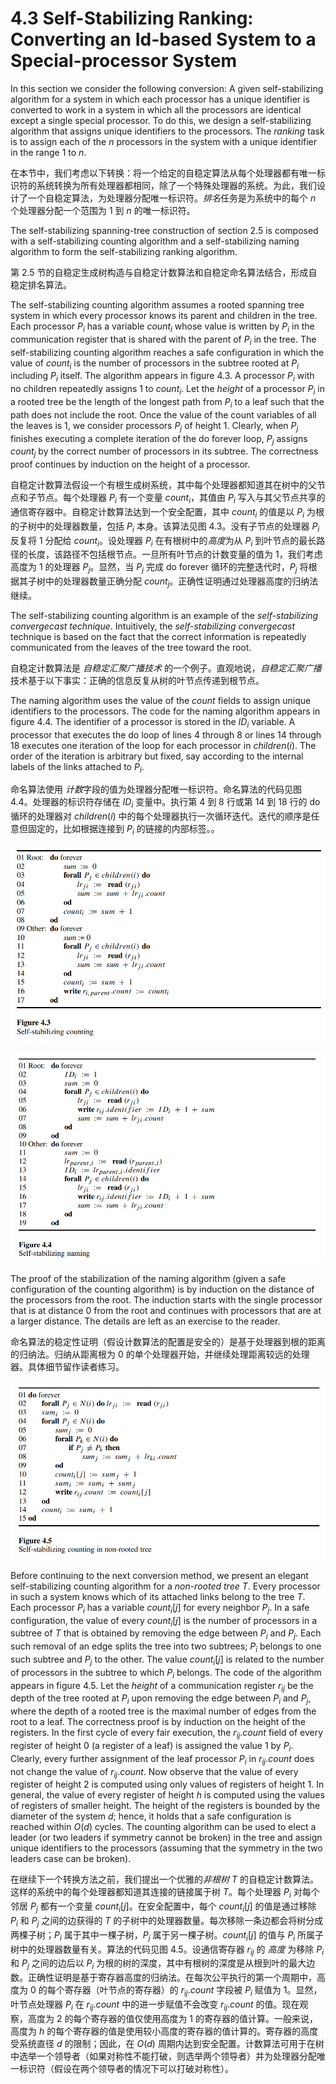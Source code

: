 # 4.3 Self-Stabilizing Ranking: Converting an Id-based System to a Special-processor System

In this section we consider the following conversion: A given self-stabilizing algorithm for a system in which each processor has a unique identifier is converted to work in a system in which all the processors are identical except a single special processor. To do this, we design a self-stabilizing algorithm that assigns unique identifiers to the processors. The *ranking* task is to assign each of the $n$ processors in the system with a unique identifier in the range 1 to $n$.

在本节中，我们考虑以下转换：将一个给定的自稳定算法从每个处理器都有唯一标识符的系统转换为所有处理器都相同，除了一个特殊处理器的系统。为此，我们设计了一个自稳定算法，为处理器分配唯一标识符。*排名*任务是为系统中的每个 $n$ 个处理器分配一个范围为 1 到 $n$ 的唯一标识符。

The self-stabilizing spanning-tree construction of section 2.5 is composed with a self-stabilizing counting algorithm and a self-stabilizing naming algorithm to form the self-stabilizing ranking algorithm.

第 2.5 节的自稳定生成树构造与自稳定计数算法和自稳定命名算法结合，形成自稳定排名算法。

The self-stabilizing counting algorithm assumes a rooted spanning tree system in which every processor knows its parent and children in the tree. Each processor $P_i$ has a variable ${count}_i$ whose value is written by $P_i$ in the communication register that is shared with the parent of $P_i$ in the tree. The self-stabilizing counting algorithm reaches a safe configuration in which the value of ${count}_i$ is the number of processors in the subtree rooted at $P_i$ including $P_i$ itself. The algorithm appears in figure 4.3. A processor $P_i$ with no children repeatedly assigns 1 to ${count}_i$. Let the *height* of a processor $P_i$ in a rooted tree be the length of the longest path from $P_i$ to a leaf such that the path does not include the root. Once the value of the count variables of all the leaves is 1, we consider processors $P_j$ of height 1. Clearly, when $P_j$ finishes executing a complete iteration of the do forever loop, $P_j$ assigns ${count}_j$ by the correct number of processors in its subtree. The correctness proof continues by induction on the height of a processor.

自稳定计数算法假设一个有根生成树系统，其中每个处理器都知道其在树中的父节点和子节点。每个处理器 $P_i$ 有一个变量 ${count}_i$，其值由 $P_i$ 写入与其父节点共享的通信寄存器中。自稳定计数算法达到一个安全配置，其中 ${count}_i$ 的值是以 $P_i$ 为根的子树中的处理器数量，包括 $P_i$ 本身。该算法见图 4.3。没有子节点的处理器 $P_i$ 反复将 1 分配给 ${count}_i$。设处理器 $P_i$ 在有根树中的*高度*为从 $P_i$ 到叶节点的最长路径的长度，该路径不包括根节点。一旦所有叶节点的计数变量的值为 1，我们考虑高度为 1 的处理器 $P_j$。显然，当 $P_j$ 完成 do forever 循环的完整迭代时，$P_j$ 将根据其子树中的处理器数量正确分配 ${count}_j$。正确性证明通过处理器高度的归纳法继续。

The self-stabilizing counting algorithm is an example of the *self-stabilizing convergecast technique*. Intuitively, the *self-stabilizing convergecast* technique is based on the fact that the correct information is repeatedly communicated from the leaves of the tree toward the root.

自稳定计数算法是 *自稳定汇聚广播技术* 的一个例子。直观地说，*自稳定汇聚广播*技术基于以下事实：正确的信息反复从树的叶节点传递到根节点。

The naming algorithm uses the value of the *count* fields to assign unique identifiers to the processors. The code for the naming algorithm appears in figure 4.4. The identifier of a processor is stored in the ${ID}_i$ variable. A processor that executes the do loop of lines 4 through 8 or lines 14 through 18 executes one iteration of the loop for each processor in $children(i)$. The order of the iteration is arbitrary but fixed, say according to the internal labels of the links attached to $P_i$.

命名算法使用 *计数*字段的值为处理器分配唯一标识符。命名算法的代码见图 4.4。处理器的标识符存储在 ${ID}_i$ 变量中。执行第 4 到 8 行或第 14 到 18 行的 do 循环的处理器对 $children(i)$ 中的每个处理器执行一次循环迭代。迭代的顺序是任意但固定的，比如根据连接到 $P_i$ 的链接的内部标签。。

![figure_4.3](images/figure_4.3.png)

![figure_4.4](images/figure_4.4.png)

The proof of the stabilization of the naming algorithm (given a safe configuration of the counting algorithm) is by induction on the distance of the processors from the root. The induction starts with the single processor that is at distance 0 from the root and continues with processors that are at a larger distance. The details are left as an exercise to the reader.

命名算法的稳定性证明（假设计数算法的配置是安全的）是基于处理器到根的距离的归纳法。归纳从距离根为 0 的单个处理器开始，并继续处理距离较远的处理器。具体细节留作读者练习。

![figure_4.5](images/figure_4.5.png)

Before continuing to the next conversion method, we present an elegant self-stabilizing counting algorithm for a *non-rooted tree* $T$. Every processor in such a system knows which of its attached links belong to the tree $T$. Each processor $P_i$ has a variable ${count}_i[j]$ for every neighbor $P_j$. In a safe configuration, the value of every ${count}_i[j]$ is the number of processors in a subtree of $T$ that is obtained by removing the edge between $P_i$ and $P_j$. Each such removal of an edge splits the tree into two subtrees; $P_i$ belongs to one such subtree and $P_j$ to the other. The value ${count}_i[j]$ is related to the number of processors in the subtree to which $P_i$ belongs. The code of the algorithm appears in figure 4.5. Let the *height* of a communication register $r_{ij}$ be the depth of the tree rooted at $P_i$ upon removing the edge between $P_i$ and $P_j$, where the depth of a rooted tree is the maximal number of edges from the root to a leaf. The correctness proof is by induction on the height of the registers. In the first cycle of every fair execution, the $r_{ij}.count$ field of every register of height 0 (a register of a leaf) is assigned the value 1 by $P_i$. Clearly, every further assignment of the leaf processor $P_i$ in $r_{ij}.count$ does not change the value of $r_{ij}.count$. Now observe that the value of every register of height 2 is computed using only values of registers of height 1. In general, the value of every register of height $h$ is computed using the values of registers of smaller height. The height of the registers is bounded by the diameter of the system $d$; hence, it holds that a safe configuration is reached within $O(d)$ cycles. The counting algorithm can be used to elect a leader (or two leaders if symmetry cannot be broken) in the tree and assign unique identifiers to the processors (assuming that the symmetry in the two leaders case can be broken).

在继续下一个转换方法之前，我们提出一个优雅的*非根树* $T$ 的自稳定计数算法。这样的系统中的每个处理器都知道其连接的链接属于树 $T$。每个处理器 $P_i$ 对每个邻居 $P_j$ 都有一个变量 ${count}_i[j]$。在安全配置中，每个 ${count}_i[j]$ 的值是通过移除 $P_i$ 和 $P_j$ 之间的边获得的 $T$ 的子树中的处理器数量。每次移除一条边都会将树分成两棵子树；$P_i$ 属于其中一棵子树，$P_j$ 属于另一棵子树。${count}_i[j]$ 的值与 $P_i$ 所属子树中的处理器数量有关。算法的代码见图 4.5。设通信寄存器 $r_{ij}$ 的 *高度* 为移除 $P_i$ 和 $P_j$ 之间的边后以 $P_i$ 为根的树的深度，其中有根树的深度是从根到叶的最大边数。正确性证明是基于寄存器高度的归纳法。在每次公平执行的第一个周期中，高度为 0 的每个寄存器（叶节点的寄存器）的 $r_{ij}.count$ 字段被 $P_i$ 赋值为 1。显然，叶节点处理器 $P_i$ 在 $r_{ij}.count$ 中的进一步赋值不会改变 $r_{ij}.count$ 的值。现在观察，高度为 2 的每个寄存器的值仅使用高度为 1 的寄存器的值计算。一般来说，高度为 $h$ 的每个寄存器的值是使用较小高度的寄存器的值计算的。寄存器的高度受系统直径 $d$ 的限制；因此，在 $O(d)$ 周期内达到安全配置。计数算法可用于在树中选举一个领导者（如果对称性不能打破，则选举两个领导者）并为处理器分配唯一标识符（假设在两个领导者的情况下可以打破对称性）。
